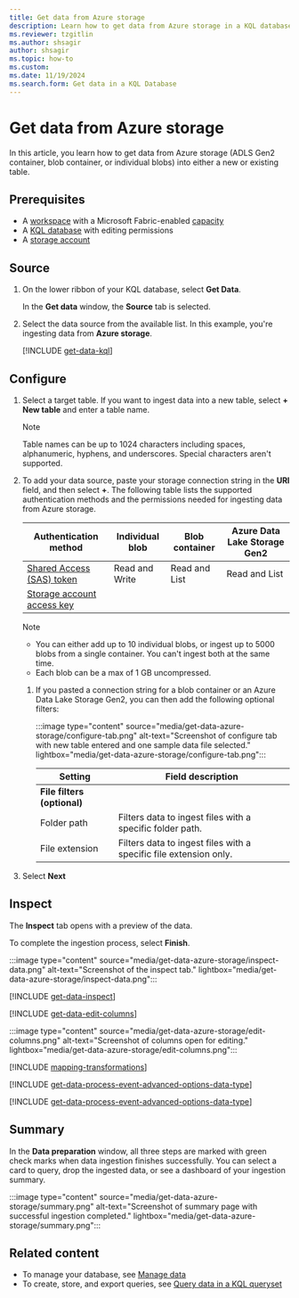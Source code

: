 ```yaml
---
title: Get data from Azure storage
description: Learn how to get data from Azure storage in a KQL database in Real-Time Intelligence.
ms.reviewer: tzgitlin
ms.author: shsagir
author: shsagir
ms.topic: how-to
ms.custom:
ms.date: 11/19/2024
ms.search.form: Get data in a KQL Database
---
```


# Get data from Azure storage

In this article, you learn how to get data from Azure storage (ADLS Gen2 container, blob container, or individual blobs) into either a new or existing table.

## Prerequisites

* A [workspace](../fundamentals/create-workspaces.md) with a Microsoft Fabric-enabled [capacity](../enterprise/licenses.md#capacity)
* A [KQL database](create-database.md) with editing permissions
* A [storage account](/azure/storage/common/storage-quickstart-create-account?tabs=azure-portal)

## Source

1. On the lower ribbon of your KQL database, select **Get Data**.

    In the **Get data** window, the **Source** tab is selected.

1. Select the data source from the available list. In this example, you're ingesting data from **Azure storage**.

    [!INCLUDE [get-data-kql](includes/get-data-kql.md)]

## Configure

1. Select a target table. If you want to ingest data into a new table, select **+ New table** and enter a table name.

    > [!NOTE]
    > Table names can be up to 1024 characters including spaces, alphanumeric, hyphens, and underscores. Special characters aren't supported.

1. To add your data source, paste your storage connection string in the **URI** field, and then select **+**. The following table lists the supported authentication methods and the permissions needed for ingesting data from Azure storage.

    |Authentication method| Individual blob| Blob container | Azure Data Lake Storage Gen2|
    |----|----|----|----|
    | [Shared Access (SAS) token](/azure/data-explorer/kusto/api/connection-strings/storage-connection-strings?context=/fabric/context/context) |Read and Write| Read and List | Read and List|
    | [Storage account access key](/azure/data-explorer/kusto/api/connection-strings/storage-connection-strings#storage-account-access-key?context=/fabric/context/context) | | | |

    > [!NOTE]
    >
    > * You can either add up to 10 individual blobs, or ingest up to 5000 blobs from a single container. You can't ingest both at the same time.
    > * Each blob can be a max of 1 GB uncompressed.

    1. If you pasted a connection string for a blob container or an Azure Data Lake Storage Gen2, you can then add the following optional filters:

        :::image type="content" source="media/get-data-azure-storage/configure-tab.png" alt-text="Screenshot of configure tab with new table entered and one sample data file selected." lightbox="media/get-data-azure-storage/configure-tab.png":::

        | **Setting**  | **Field description** |
        |-----|-----|
        | **File filters (optional)**| |
        | Folder path| Filters data to ingest files with a specific folder path. |
        | File extension| Filters data to ingest files with a specific file extension only.|

1. Select **Next**

## Inspect

The **Inspect** tab opens with a preview of the data.

To complete the ingestion process, select **Finish**.

:::image type="content" source="media/get-data-azure-storage/inspect-data.png" alt-text="Screenshot of the inspect tab." lightbox="media/get-data-azure-storage/inspect-data.png":::

[!INCLUDE [get-data-inspect](includes/get-data-inspect.md)]

[!INCLUDE [get-data-edit-columns](includes/get-data-edit-columns.md)]

:::image type="content" source="media/get-data-azure-storage/edit-columns.png" alt-text="Screenshot of columns open for editing." lightbox="media/get-data-azure-storage/edit-columns.png":::

[!INCLUDE [mapping-transformations](includes/mapping-transformations.md)]

[!INCLUDE [get-data-process-event-advanced-options-data-type](includes/get-data-process-event-advanced-options-data-type.md)]

[!INCLUDE [get-data-process-event-advanced-options-data-type](includes/get-data-process-event-advanced-options-data-type.md)]

## Summary

In the **Data preparation** window, all three steps are marked with green check marks when data ingestion finishes successfully. You can select a card to query, drop the ingested data, or see a dashboard of your ingestion summary.

:::image type="content" source="media/get-data-azure-storage/summary.png" alt-text="Screenshot of summary page with successful ingestion completed." lightbox="media/get-data-azure-storage/summary.png":::

## Related content

* To manage your database, see [Manage data](data-management.md)
* To create, store, and export queries, see [Query data in a KQL queryset](kusto-query-set.md)
